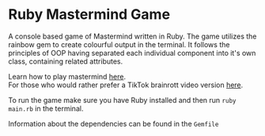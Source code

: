 # Ruby Mastermind Game

A console based game of Mastermind written in Ruby. The game utilizes the rainbow gem to create colourful output in the terminal. It follows the principles of OOP having separated each individual component into it's own class, containing related attributes.

Learn how to play mastermind [here](https://www.wikihow.com/Play-Mastermind).  
For those who would rather prefer a TikTok brainrott video version [here](https://www.youtube.com/watch?v=EF2oeSnTYgY).

To run the game make sure you have Ruby installed and then run `ruby main.rb` in the terminal.

Information about the dependencies can be found in the `Gemfile`